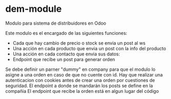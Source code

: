# dem-module
Modulo para sistema de distribuidores en Odoo

Este modulo es el encargado de las siguientes funciones:
- Cada que hay cambio de precio o stock se envia un post al ws
- Una acción en cada producto que envia un post con la info del producto
- Una acción en cada contacto que envia sus datos:
- Endpoint que recibe un post para generar orden

Se debe definir un parner "dummy" en company para que el modulo lo asigne a una orden en caso de que no cuente con id.
Hay que realizar una autenticacion con cookies antes de crear una orden por cuestiones de seguridad.
El endpoint a donde se mandarán los posts se define en la compañia
El endpoint que recibe la orden está en algun lugar del código
